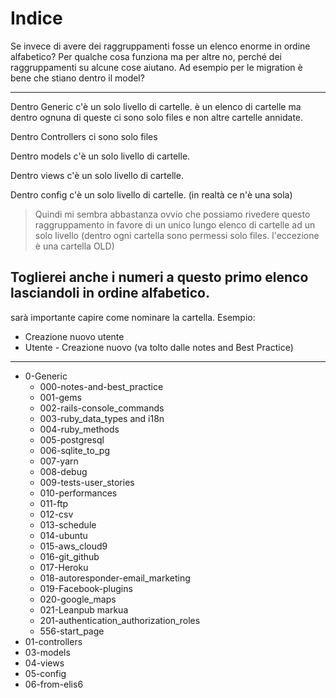 # <a name="top"></a> Indice

Se invece di avere dei raggruppamenti fosse un elenco enorme in ordine alfabetico?
Per qualche cosa funziona ma per altre no, perché dei raggruppamenti su alcune cose aiutano.
Ad esempio per le migration è bene che stiano dentro il model?

---

Dentro Generic c'è un solo livello di cartelle. è un elenco di cartelle ma dentro ognuna di queste ci sono solo files e non altre cartelle annidate.

Dentro Controllers ci sono solo files

Dentro models c'è un solo livello di cartelle.

Dentro views c'è un solo livello di cartelle.

Dentro config c'è un solo livello di cartelle. (in realtà ce n'è una sola)

> Quindi mi sembra abbastanza ovvio che possiamo rivedere questo raggruppamento in favore di un unico lungo elenco di cartelle ad un solo livello (dentro ogni cartella sono permessi solo files. l'eccezione è una cartella OLD)


## Toglierei anche i numeri a questo primo elenco lasciandoli in ordine alfabetico.

sarà importante capire come nominare la cartella. Esempio:

- Creazione nuovo utente
- Utente - Creazione nuovo (va tolto dalle notes and Best Practice)


---

- 0-Generic
  - 000-notes-and-best_practice
  - 001-gems
  - 002-rails-console_commands
  - 003-ruby_data_types and i18n
  - 004-ruby_methods
  - 005-postgresql
  - 006-sqlite_to_pg
  - 007-yarn
  - 008-debug
  - 009-tests-user_stories
  - 010-performances
  - 011-ftp
  - 012-csv
  - 013-schedule
  - 014-ubuntu
  - 015-aws_cloud9
  - 016-git_github
  - 017-Heroku
  - 018-autoresponder-email_marketing
  - 019-Facebook-plugins
  - 020-google_maps
  - 021-Leanpub markua
  - 201-authentication_authorization_roles
  - 556-start_page
- 01-controllers
- 03-models
- 04-views
- 05-config
- 06-from-elis6
